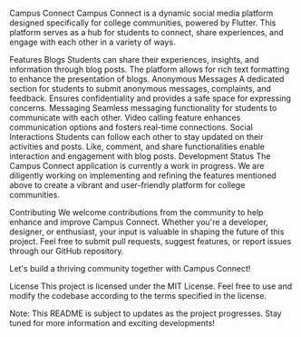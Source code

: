 Campus Connect
Campus Connect is a dynamic social media platform designed specifically for college communities, powered by Flutter. This platform serves as a hub for students to connect, share experiences, and engage with each other in a variety of ways.

Features
Blogs
Students can share their experiences, insights, and information through blog posts.
The platform allows for rich text formatting to enhance the presentation of blogs.
Anonymous Messages
A dedicated section for students to submit anonymous messages, complaints, and feedback.
Ensures confidentiality and provides a safe space for expressing concerns.
Messaging
Seamless messaging functionality for students to communicate with each other.
Video calling feature enhances communication options and fosters real-time connections.
Social Interactions
Students can follow each other to stay updated on their activities and posts.
Like, comment, and share functionalities enable interaction and engagement with blog posts.
Development Status
The Campus Connect application is currently a work in progress. We are diligently working on implementing and refining the features mentioned above to create a vibrant and user-friendly platform for college communities.

Contributing
We welcome contributions from the community to help enhance and improve Campus Connect. Whether you're a developer, designer, or enthusiast, your input is valuable in shaping the future of this project. Feel free to submit pull requests, suggest features, or report issues through our GitHub repository.

Let's build a thriving community together with Campus Connect!

License
This project is licensed under the MIT License. Feel free to use and modify the codebase according to the terms specified in the license.

Note: This README is subject to updates as the project progresses. Stay tuned for more information and exciting developments!

